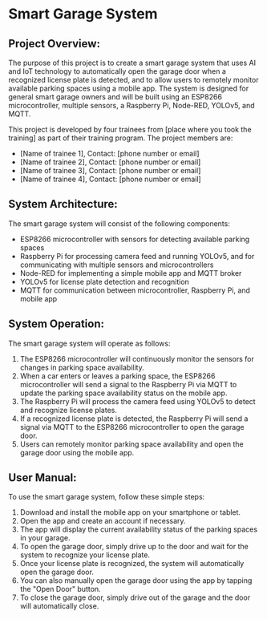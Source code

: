 # Smart Garage System

## Project Overview:
The purpose of this project is to create a smart garage system that uses AI and IoT technology to automatically open the garage door when a recognized license plate is detected, and to allow users to remotely monitor available parking spaces using a mobile app. The system is designed for general smart garage owners and will be built using an ESP8266 microcontroller, multiple sensors, a Raspberry Pi, Node-RED, YOLOv5, and MQTT.

This project is developed by four trainees from [place where you took the training] as part of their training program. The project members are:

- [Name of trainee 1], Contact: [phone number or email]
- [Name of trainee 2], Contact: [phone number or email]
- [Name of trainee 3], Contact: [phone number or email]
- [Name of trainee 4], Contact: [phone number or email]

## System Architecture:
The smart garage system will consist of the following components:

- ESP8266 microcontroller with sensors for detecting available parking spaces
- Raspberry Pi for processing camera feed and running YOLOv5, and for communicating with multiple sensors and microcontrollers
- Node-RED for implementing a simple mobile app and MQTT broker
- YOLOv5 for license plate detection and recognition
- MQTT for communication between microcontroller, Raspberry Pi, and mobile app

## System Operation:
The smart garage system will operate as follows:

1. The ESP8266 microcontroller will continuously monitor the sensors for changes in parking space availability.
2. When a car enters or leaves a parking space, the ESP8266 microcontroller will send a signal to the Raspberry Pi via MQTT to update the parking space availability status on the mobile app.
3. The Raspberry Pi will process the camera feed using YOLOv5 to detect and recognize license plates.
4. If a recognized license plate is detected, the Raspberry Pi will send a signal via MQTT to the ESP8266 microcontroller to open the garage door.
5. Users can remotely monitor parking space availability and open the garage door using the mobile app.

## User Manual:
To use the smart garage system, follow these simple steps:

1. Download and install the mobile app on your smartphone or tablet.
2. Open the app and create an account if necessary.
3. The app will display the current availability status of the parking spaces in your garage.
4. To open the garage door, simply drive up to the door and wait for the system to recognize your license plate.
5. Once your license plate is recognized, the system will automatically open the garage door.
6. You can also manually open the garage door using the app by tapping the "Open Door" button.
7. To close the garage door, simply drive out of the garage and the door will automatically close.
